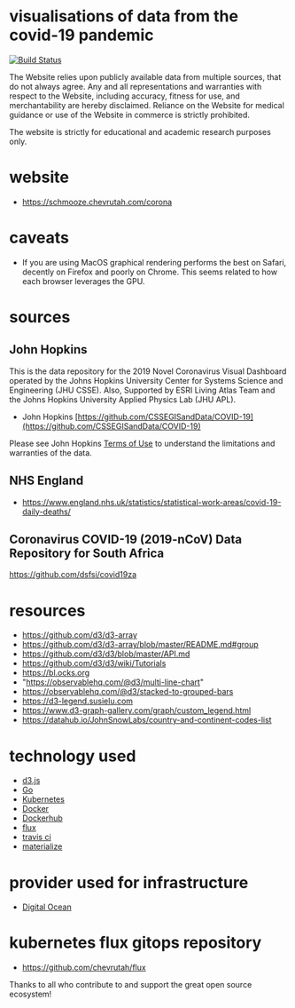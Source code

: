 # visualisations of data from the covid-19 pandemic

[![Build Status](https://travis-ci.org/ilanpillemer/coronavirus.svg?branch=master)](https://travis-ci.org/ilanpillemer/coronavirus)


The Website relies upon publicly available data from multiple sources, that do not always agree. Any and all representations and warranties with respect to the Website, including accuracy, fitness for use, and merchantability are hereby disclaimed. Reliance on the Website for medical guidance or use of the Website in commerce is strictly prohibited.

The website is strictly for educational and academic research purposes only.

# website

+ https://schmooze.chevrutah.com/corona

# caveats

+ If you are using MacOS graphical rendering performs the best on Safari, decently on Firefox and poorly on Chrome. This seems related to how each browser leverages the GPU.

# sources

## John Hopkins

This is the data repository for the 2019 Novel Coronavirus Visual Dashboard operated by the Johns Hopkins University Center for Systems Science and Engineering (JHU CSSE).
Also, Supported by ESRI Living Atlas Team and the Johns Hopkins University Applied Physics Lab (JHU APL).

+ John Hopkins [https://github.com/CSSEGISandData/COVID-19](https://github.com/CSSEGISandData/COVID-19)

Please see John Hopkins [Terms of Use](https://github.com/CSSEGISandData/COVID-19/blob/master/README.md) to understand the limitations and warranties of the data.


## NHS England

+ https://www.england.nhs.uk/statistics/statistical-work-areas/covid-19-daily-deaths/

## Coronavirus COVID-19 (2019-nCoV) Data Repository for South Africa

https://github.com/dsfsi/covid19za

# resources

+ https://github.com/d3/d3-array
+ https://github.com/d3/d3-array/blob/master/README.md#group
+ https://github.com/d3/d3/blob/master/API.md
+ https://github.com/d3/d3/wiki/Tutorials
+ https://bl.ocks.org
+ "https://observablehq.com/@d3/multi-line-chart"
+ https://observablehq.com/@d3/stacked-to-grouped-bars
+ https://d3-legend.susielu.com
+ https://www.d3-graph-gallery.com/graph/custom_legend.html
+ https://datahub.io/JohnSnowLabs/country-and-continent-codes-list

# technology used

+ [d3.js](https://d3js.org)
+ [Go](https://golang.org)
+ [Kubernetes](https://kubernetes.io)
+ [Docker](https://www.docker.com)
+ [Dockerhub](https://hub.docker.com)
+ [flux](https://fluxcd.io)
+ [travis ci](https://travis-ci.org)
+ [materialize](https://materializecss.com/)

# provider used for infrastructure

+ [Digital Ocean](https://www.digitalocean.com)

# kubernetes flux gitops repository

+ https://github.com/chevrutah/flux

Thanks to all who contribute to and support the great open source ecosystem!
